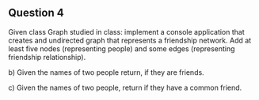## Question 4

Given class Graph studied in class: implement a console application that creates and undirected graph that represents a friendship network. Add at least five nodes (representing people) and some edges (representing friendship relationship).

b) Given the names of two people return, if they are friends.

c) Given the names of two people, return if they have a common friend.
